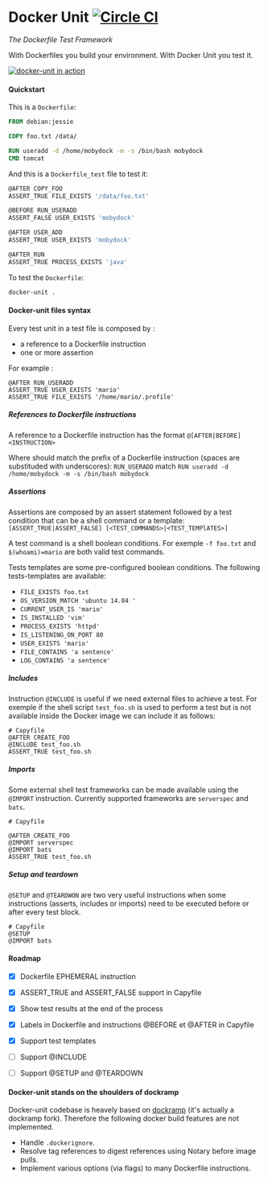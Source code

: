 # Docker Unit  [![Circle CI](https://circleci.com/gh/l0rd/docker-unit.png?style=shield)](https://circleci.com/gh/l0rd/docker-unit)
*The Dockerfile Test Framework*

With Dockerfiles you build your environment. With Docker Unit you test it.

[![docker-unit in action](https://asciinema.org/a/6dnqlny99u5tfk80yhsqykcfz.png)](https://asciinema.org/a/6dnqlny99u5tfk80yhsqykcfz)

#### Quickstart
This is a `Dockerfile`:
```Dockerfile
FROM debian:jessie

COPY foo.txt /data/

RUN useradd -d /home/mobydock -m -s /bin/bash mobydock
CMD tomcat
```
And this is a `Dockerfile_test` file to test it:
```Dockerfile
@AFTER COPY_FOO
ASSERT_TRUE FILE_EXISTS '/data/foo.txt'

@BEFORE RUN_USERADD 
ASSERT_FALSE USER_EXISTS 'mobydock'

@AFTER USER_ADD
ASSERT_TRUE USER_EXISTS 'mobydock'

@AFTER_RUN
ASSERT_TRUE PROCESS_EXISTS 'java'
```
To test the `Dockerfile`:
```sh
docker-unit .
```

#### Docker-unit files syntax

Every test unit in a test file is composed by :

+ a reference to a Dockerfile instruction
+ one or more assertion

For example :
```
@AFTER RUN_USERADD
ASSERT_TRUE USER_EXISTS 'mario'
ASSERT_TRUE FILE_EXISTS '/home/mario/.profile'
```

##### References to Dockerfile instructions
A reference to a Dockerfile instruction has the format
`@[AFTER|BEFORE] <INSTRUCTION>`

Where <INSTRUCTION> should match the prefix of a Dockerfile instruction (spaces are substituded with underscores):
`RUN_USERADD` match `RUN useradd -d /home/mobydock -m -s /bin/bash mobydock`


##### Assertions
Assertions are composed by an assert statement followed by a test condition that can be a shell command or a template:
`[ASSERT_TRUE|ASSERT_FALSE] [<TEST_COMMANDS>|<TEST_TEMPlATES>]`

A test command is a shell boolean conditions. For exemple `-f foo.txt` and `$(whoami)=mario` are both valid test commands. 

Tests templates are some pre-configured boolean conditions. The following tests-templates are available:

 - `FILE_EXISTS foo.txt`
 - `OS_VERSION_MATCH 'ubuntu 14.04 '`
 - `CURRENT_USER_IS 'mario'`
 - `IS_INSTALLED 'vim'`
 - `PROCESS_EXISTS 'httpd'`
 - `IS_LISTENING_ON_PORT 80`
 - `USER_EXISTS 'mario'`
 - `FILE_CONTAINS 'a sentence'`
 - `LOG_CONTAINS 'a sentence'`

##### Includes
Instruction `@INCLUDE` is useful if we need external files to achieve a test. For exemple if the shell script `test_foo.sh` is used to perform a test but is not available inside the Docker image we can include it as follows:

```
# Capyfile
@AFTER CREATE_FOO
@INCLUDE test_foo.sh
ASSERT_TRUE test_foo.sh
```

##### Imports
Some external shell test frameworks can be made available using the `@IMPORT` instruction. Currently supported frameworks are `serverspec` and `bats`.

```
# Capyfile

@AFTER CREATE_FOO
@IMPORT serverspec
@IMPORT bats
ASSERT_TRUE test_foo.sh
```

##### Setup and teardown
`@SETUP` and `@TEARDWON` are two very useful instructions when some instructions (asserts, includes or imports) need to be executed before or after every test block.

```
# Capyfile
@SETUP
@IMPORT bats
```

#### Roadmap

- [x] Dockerfile EPHEMERAL instruction
- [x] ASSERT_TRUE and ASSERT_FALSE support in Capyfile
- [x] Show test results at the end of the process
- [x] Labels in Dockerfile and instructions @BEFORE et @AFTER in Capyfile
- [x] Support test templates
- [ ] Support @INCLUDE
- [ ] Support @SETUP and @TEARDOWN


#### Docker-unit stands on the shoulders of dockramp

Docker-unit codebase is heavely based on [dockramp](https://github.com/jlhawn/dockramp) (it's actually a dockramp fork). Therefore the following docker build features are not implemented.

- Handle `.dockerignore`.
- Resolve tag references to digest references using Notary before image pulls.
- Implement various options (via flags) to many Dockerfile instructions.
